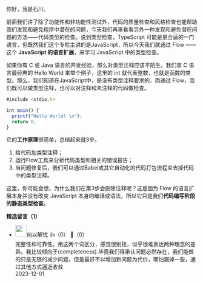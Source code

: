 你好，我是石川。

前面我们讲了除了功能性和非功能性测试外，代码的质量检查和风格检查也能帮助我们发现和避免程序中潜在的问题，今天我们再来看看另外一种发现和避免潜在问题的方法——代码类型的检查。说到类型检查，TypeScript 可能是更合适的一门语言，但既然我们这个专栏主讲的是JavaScript，所以今天我们就通过 Flow ——这个 **JavaScript 的语言扩展**，来学习 JavaScript 中的类型检查。

如果你有 C 或 Java 语言的开发经验，那么对类型注释应该不陌生。我们拿 C 语言最经典的 Hello World 来举个例子，这里的 int 就代表整数，也就是函数的类型。那么，我们知道在JavaScript中，是没有类型注释要求的。而通过 Flow，我们既可以做类型注释，也可以对注释和未注释的代码做检查。

```javascript
#include <stdio.h>

int main() {
  printf("Hello World! \n");
  return 0;
}
```

它的**工作原理**很简单，总结起来就3步。

1. 给代码加类型注释；
2. 运行Flow工具来分析代码类型和相关的错误报告；
3. 当问题修复后，我们可以通过Babel或其它自动化的代码打包流程来去掉代码中的类型注释。

这里，你可能会想，为什么我们在第3步会删除注释呢？这是因为 Flow 的语言扩展本身并没有改变 JavaScript 本身的编译或语法，所以它只是我们**代码编写阶段的静态类型检查**。
<div><strong>精选留言（1）</strong></div><ul>
<li><img src="https://static001.geekbang.org/account/avatar/00/1d/3a/8d/f5e7a20d.jpg" width="30px"><span>何以解忧</span> 👍（0） 💬（0）<div>完整性和可靠性，用这两个词区分，感觉很别扭，似乎很难表达两种理念的差异。我比较倾向于(completeness).毕竟我们得承认问题必然存在，我们能做的只是无限的减少问题，但是最好不以增加新问题为代价，哪怕漏掉一些，通过其他方式逼近收敛</div>2023-12-01</li><br/>
</ul>